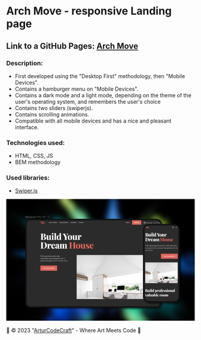 # Arch Move - responsive Landing page
## Link to a GitHub Pages: [Arch Move](https://arturcodecraft.github.io/landing-archmove/)
### Description:

- First developed using the "Desktop First" methodology, then "Mobile Devices".
- Contains a hamburger menu on "Mobile Devices".
- Contains a dark mode and a light mode, depending on the theme of the user's operating system, and remembers the user's choice
- Contains two sliders (swiperjs).
- Contains scrolling animations.
- Compatible with all mobile devices and has a nice and pleasant interface.

### Technologies used:
- HTML, CSS, JS
- BEM methodology

### Used libraries:
- [Swiper.js](https://swiperjs.com/)

![preview img](/preview.png)

🖤 © 2023 "[ArturCodeCraft](https://github.com/ArturCodeCraft/)" - Where Art Meets Code 💛
